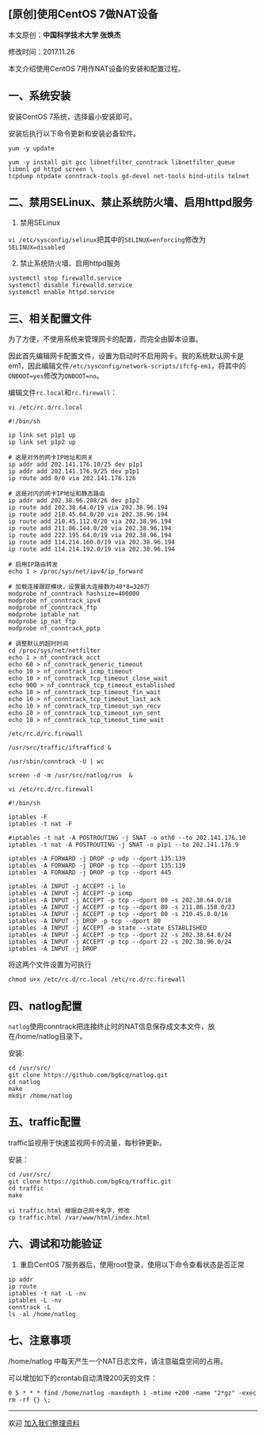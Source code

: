 ## [原创]使用CentOS 7做NAT设备

本文原创：**中国科学技术大学 张焕杰**

修改时间：2017.11.26

本文介绍使用CentOS 7用作NAT设备的安装和配置过程。

## 一、系统安装

安装CentOS 7系统，选择最小安装即可。

安装后执行以下命令更新和安装必备软件。
```
yum -y update

yum -y install git gcc libnetfilter_conntrack libnetfilter_queue libmnl gd httpd screen \
tcpdump ntpdate conntrack-tools gd-devel net-tools bind-utils telnet

```

## 二、禁用SELinux、禁止系统防火墙、启用httpd服务

1. 禁用SELinux

`vi /etc/sysconfig/selinux`把其中的`SELINUX=enforcing`修改为`SELINUX=disabled`

2. 禁止系统防火墙、启用httpd服务
```
systemctl stop firewalld.service
systemctl disable firewalld.service
systemctl enable httpd.service
```

## 三、相关配置文件

为了方便，不使用系统来管理网卡的配置，而完全由脚本设置。

因此首先编辑网卡配置文件，设置为启动时不启用网卡。我的系统默认网卡是em1，因此编辑文件`/etc/sysconfig/network-scripts/ifcfg-em1`，将其中的`ONBOOT=yes`修改为`ONBOOT=no`。

编辑文件`rc.local`和`rc.firewall`：

`vi /etc/rc.d/rc.local`


````
#!/bin/sh

ip link set p1p1 up
ip link set p1p2 up

# 这是对外的网卡IP地址和网关
ip addr add 202.141.176.10/25 dev p1p1
ip addr add 202.141.176.9/25 dev p1p1
ip route add 0/0 via 202.141.176.126

# 这是对内的网卡IP地址和静态路由
ip addr add 202.38.96.208/26 dev p1p2
ip route add 202.38.64.0/19 via 202.38.96.194
ip route add 210.45.64.0/20 via 202.38.96.194
ip route add 210.45.112.0/20 via 202.38.96.194
ip route add 211.86.144.0/20 via 202.38.96.194
ip route add 222.195.64.0/19 via 202.38.96.194
ip route add 114.214.160.0/19 via 202.38.96.194
ip route add 114.214.192.0/19 via 202.38.96.194

# 启用IP路由转发
echo 1 > /proc/sys/net/ipv4/ip_forward

# 加载连接跟踪模块，设置最大连接数为40*8=320万
modprobe nf_conntrack hashsize=400000
modprobe nf_conntrack_ipv4
modprobe nf_conntrack_ftp
modprobe iptable_nat
modprobe ip_nat_ftp
modprobe nf_conntrack_pptp

# 调整默认的超时时间
cd /proc/sys/net/netfilter
echo 1 > nf_conntrack_acct 
echo 60 > nf_conntrack_generic_timeout
echo 10 > nf_conntrack_icmp_timeout
echo 10 > nf_conntrack_tcp_timeout_close_wait
echo 900 > nf_conntrack_tcp_timeout_established
echo 10 > nf_conntrack_tcp_timeout_fin_wait
echo 10 > nf_conntrack_tcp_timeout_last_ack
echo 10 > nf_conntrack_tcp_timeout_syn_recv
echo 10 > nf_conntrack_tcp_timeout_syn_sent
echo 10 > nf_conntrack_tcp_timeout_time_wait

/etc/rc.d/rc.firewall

/usr/src/traffic/iftrafficd &

/usr/sbin/conntrack -U | wc

screen -d -m /usr/src/natlog/run  &
````

`vi /etc/rc.d/rc.firewall`
````
#!/bin/sh

iptables -F
iptables -t nat -F

#iptables -t nat -A POSTROUTING -j SNAT -o eth0 --to 202.141.176.10
iptables -t nat -A POSTROUTING -j SNAT -o p1p1 --to 202.141.176.9

iptables -A FORWARD -j DROP -p udp --dport 135:139
iptables -A FORWARD -j DROP -p tcp --dport 135:139
iptables -A FORWARD -j DROP -p tcp --dport 445

iptables -A INPUT -j ACCEPT -i lo
iptables -A INPUT -j ACCEPT -p icmp
iptables -A INPUT -j ACCEPT -p tcp --dport 80 -s 202.38.64.0/18
iptables -A INPUT -j ACCEPT -p tcp --dport 80 -s 211.86.158.0/23
iptables -A INPUT -j ACCEPT -p tcp --dport 80 -s 210.45.0.0/16
iptables -A INPUT -j DROP -p tcp --dport 80
iptables -A INPUT -j ACCEPT -m state --state ESTABLISHED
iptables -A INPUT -j ACCEPT -p tcp --dport 22 -s 202.38.64.0/24
iptables -A INPUT -j ACCEPT -p tcp --dport 22 -s 202.38.96.0/24
iptables -A INPUT -j DROP  

````
将这两个文件设置为可执行
```
chmod u+x /etc/rc.d/rc.local /etc/rc.d/rc.firewall
```

## 四、natlog配置

`natlog`使用conntrack把连接终止时的NAT信息保存成文本文件，放在/home/natlog目录下。

安装:
```
cd /usr/src/
git clone https://github.com/bg6cq/natlog.git
cd natlog
make
mkdir /home/natlog
```

## 五、traffic配置

traffic监视用于快速监视网卡的流量，每秒钟更新。

安装：
```
cd /usr/src/
git clone https://github.com/bg6cq/traffic.git
cd traffic
make

vi traffic.html 根据自己网卡名字，修改
cp traffic.html /var/www/html/index.html
```

## 六、调试和功能验证

1. 重启CentOS 7服务器后，使用root登录，使用以下命令查看状态是否正常
```
ip addr
ip route
iptables -t nat -L -nv
iptables -L -nv
conntrack -L
ls -al /home/natlog
```

## 七、注意事项

/home/natlog 中每天产生一个NAT日志文件，请注意磁盘空间的占用。

可以增加如下的crontab自动清理200天的文件：
```
0 5 * * * find /home/natlog -maxdepth 1 -mtime +200 -name "2*gz" -exec  rm -rf {} \;
```
***
欢迎 [加入我们整理资料](https://github.com/bg6cq/ITTS)
